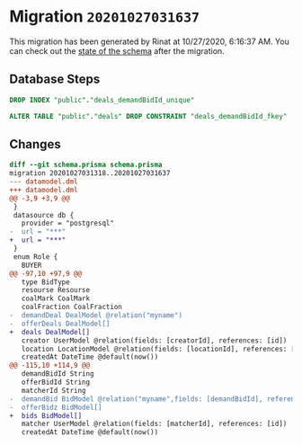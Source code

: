 # Migration `20201027031637`

This migration has been generated by Rinat at 10/27/2020, 6:16:37 AM.
You can check out the [state of the schema](./schema.prisma) after the migration.

## Database Steps

```sql
DROP INDEX "public"."deals_demandBidId_unique"

ALTER TABLE "public"."deals" DROP CONSTRAINT "deals_demandBidId_fkey"
```

## Changes

```diff
diff --git schema.prisma schema.prisma
migration 20201027031318..20201027031637
--- datamodel.dml
+++ datamodel.dml
@@ -3,9 +3,9 @@
 }
 datasource db {
   provider = "postgresql"
-  url = "***"
+  url = "***"
 }
 enum Role {
   BUYER
@@ -97,10 +97,9 @@
   type BidType
   resourse Resourse
   coalMark CoalMark
   coalFraction CoalFraction
-  demandDeal DealModel @relation("myname")
-  offerDeals DealModel[] 
+  deals DealModel[] 
   creator UserModel @relation(fields: [creatorId], references: [id])
   location LocationModel @relation(fields: [locationId], references: [id])
   createdAt DateTime @default(now())
@@ -115,10 +114,9 @@
   demandBidId String
   offerBidId String
   matcherId String
-  demandBid BidModel @relation("myname",fields: [demandBidId], references: [id])
-  offerBidz BidModel[] 
+  bids BidModel[] 
   matcher UserModel @relation(fields: [matcherId], references: [id])
   createdAt DateTime @default(now())
```


